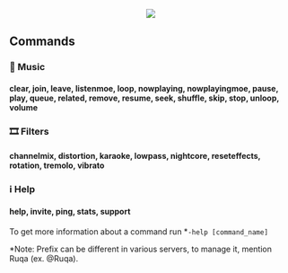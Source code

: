 <p align="center">
<img src="https://avatars.githubusercontent.com/u/103665328?s=300&v=4"></img>
</p>

## Commands

### 🎵 Music
#### clear, join, leave, listenmoe, loop, nowplaying, nowplayingmoe, pause, play, queue, related, remove, resume, seek, shuffle, skip, stop, unloop, volume

### 🎞️ Filters
#### channelmix, distortion, karaoke, lowpass, nightcore, reseteffects, rotation, tremolo, vibrato

### ℹ️ Help
#### help, invite, ping, stats, support

To get more information about a command run *`-help [command_name]`

*Note: Prefix can be different in various servers, to manage it, mention Ruqa (ex. @Ruqa). 
